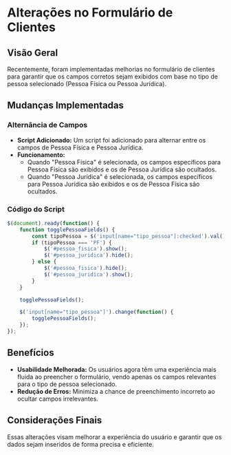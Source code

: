 # Alterações no Formulário de Clientes

## Visão Geral
Recentemente, foram implementadas melhorias no formulário de clientes para garantir que os campos corretos sejam exibidos com base no tipo de pessoa selecionado (Pessoa Física ou Pessoa Jurídica).

## Mudanças Implementadas

### Alternância de Campos
- **Script Adicionado:** Um script foi adicionado para alternar entre os campos de Pessoa Física e Pessoa Jurídica.
- **Funcionamento:**
  - Quando "Pessoa Física" é selecionada, os campos específicos para Pessoa Física são exibidos e os de Pessoa Jurídica são ocultados.
  - Quando "Pessoa Jurídica" é selecionada, os campos específicos para Pessoa Jurídica são exibidos e os de Pessoa Física são ocultados.

### Código do Script
```javascript
$(document).ready(function() {
    function togglePessoaFields() {
        const tipoPessoa = $('input[name="tipo_pessoa"]:checked').val();
        if (tipoPessoa === 'PF') {
            $('#pessoa_fisica').show();
            $('#pessoa_juridica').hide();
        } else {
            $('#pessoa_fisica').hide();
            $('#pessoa_juridica').show();
        }
    }

    togglePessoaFields();

    $('input[name="tipo_pessoa"]').change(function() {
        togglePessoaFields();
    });
});
```

## Benefícios
- **Usabilidade Melhorada:** Os usuários agora têm uma experiência mais fluida ao preencher o formulário, vendo apenas os campos relevantes para o tipo de pessoa selecionado.
- **Redução de Erros:** Minimiza a chance de preenchimento incorreto ao ocultar campos irrelevantes.

## Considerações Finais
Essas alterações visam melhorar a experiência do usuário e garantir que os dados sejam inseridos de forma precisa e eficiente.
